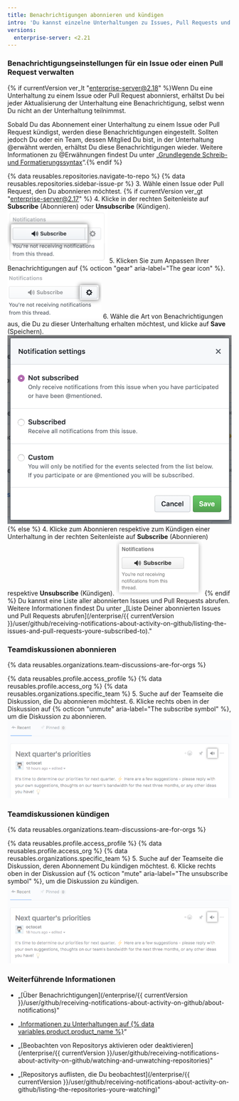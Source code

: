 ```yaml
---
title: Benachrichtigungen abonnieren und kündigen
intro: 'Du kannst einzelne Unterhaltungen zu Issues, Pull Requests und Teamdiskussionen abonnieren, selbst wenn Du weder das Repository noch ein Mitglied des Teams beobachtest, in dem die Unterhaltung stattfindet. Wenn Du kein Interesse mehr an der Unterhaltung hast, kannst Du das Abonnement kündigen oder die von Dir abonnierten Benachrichtigungsarten anpassen.'
versions:
  enterprise-server: <2.21
---
```


### Benachrichtigungseinstellungen für ein Issue oder einen Pull Request verwalten

{% if currentVersion ver_lt "enterprise-server@2.18" %}Wenn Du eine Unterhaltung zu einem Issue oder Pull Request abonnierst, erhältst Du bei jeder Aktualisierung der Unterhaltung eine Benachrichtigung, selbst wenn Du nicht an der Unterhaltung teilnimmst.

Sobald Du das Abonnement einer Unterhaltung zu einem Issue oder Pull Request kündigst, werden diese Benachrichtigungen eingestellt. Sollten jedoch Du oder ein Team, dessen Mitglied Du bist, in der Unterhaltung @erwähnt werden, erhältst Du diese Benachrichtigungen wieder. Weitere Informationen zu @Erwähnungen findest Du unter „[Grundlegende Schreib- und Formatierungssyntax](/articles/basic-writing-and-formatting-syntax/#mentioning-people-and-teams)“.{% endif %}

{% data reusables.repositories.navigate-to-repo %}
{% data reusables.repositories.sidebar-issue-pr %}
3. Wähle einen Issue oder Pull Request, den Du abonnieren möchtest.
{% if currentVersion ver_gt "enterprise-server@2.17" %}
4. Klicke in der rechten Seitenleiste auf **Subscribe** (Abonnieren) oder **Unsubscribe** (Kündigen). ![Schaltfläche „Conversation Subscribe" (Abonnieren einer Unterhaltung)](/assets/images/help/notifications/subscribe_button_with_gear.png)
5. Klicken Sie zum Anpassen Ihrer Benachrichtigungen auf {% octicon "gear" aria-label="The gear icon" %}. ![Einstellungsschaltfläche neben „Subscribe“ (Abonnieren einer Unterhaltung)](/assets/images/help/notifications/subscribe_button_with_gear_chosen.png)
6. Wähle die Art von Benachrichtigungen aus, die Du zu dieser Unterhaltung erhalten möchtest, und klicke auf **Save** (Speichern). ![Liste der Optionen für das Abonnieren einer Unterhaltung](/assets/images/help/notifications/subscribe_options.png)
{% else %}
4. Klicke zum Abonnieren respektive zum Kündigen einer Unterhaltung in der rechten Seitenleiste auf **Subscribe** (Abonnieren) respektive **Unsubscribe** (Kündigen). ![Schaltfläche „Conversation Subscribe" (Abonnieren einer Unterhaltung)](/assets/images/help/notifications/subscribe_button.png)
{% endif %}
Du kannst eine Liste aller abonnierten Issues und Pull Requests abrufen. Weitere Informationen findest Du unter „[Liste Deiner abonnierten Issues und Pull Requests abrufen](/enterprise/{{ currentVersion }}/user/github/receiving-notifications-about-activity-on-github/listing-the-issues-and-pull-requests-youre-subscribed-to)."

### Teamdiskussionen abonnieren

{% data reusables.organizations.team-discussions-are-for-orgs %}

{% data reusables.profile.access_profile %}
{% data reusables.profile.access_org %}
{% data reusables.organizations.specific_team %}
5. Suche auf der Teamseite die Diskussion, die Du abonnieren möchtest.
6. Klicke rechts oben in der Diskussion auf {% octicon "unmute" aria-label="The subscribe symbol" %}, um die Diskussion zu abonnieren. ![Schaltfläche „Team discussion Subscribe" (Abonnieren einer Teamdiskussion)](/assets/images/help/notifications/team-discussion-subscribe-button.png)

### Teamdiskussionen kündigen

{% data reusables.organizations.team-discussions-are-for-orgs %}

{% data reusables.profile.access_profile %}
{% data reusables.profile.access_org %}
{% data reusables.organizations.specific_team %}
5. Suche auf der Teamseite die Diskussion, deren Abonnement Du kündigen möchtest.
6. Klicke rechts oben in der Diskussion auf {% octicon "mute" aria-label="The unsubscribe symbol" %}, um die Diskussion zu kündigen. ![Schaltfläche „Team discussion Subscribe" (Abonnieren einer Teamdiskussion)](/assets/images/help/notifications/team-discussion-unsubscribe-button.png)

### Weiterführende Informationen

- „[Über Benachrichtigungen](/enterprise/{{ currentVersion }}/user/github/receiving-notifications-about-activity-on-github/about-notifications)"
- „[Informationen zu Unterhaltungen auf {% data variables.product.product_name %}](/articles/about-conversations-on-github)“
- „[Beobachten von Repositorys aktivieren oder deaktivieren](/enterprise/{{ currentVersion }}/user/github/receiving-notifications-about-activity-on-github/watching-and-unwatching-repositories)"

- „[Repositorys auflisten, die Du beobachtest](/enterprise/{{ currentVersion }}/user/github/receiving-notifications-about-activity-on-github/listing-the-repositories-youre-watching)"
